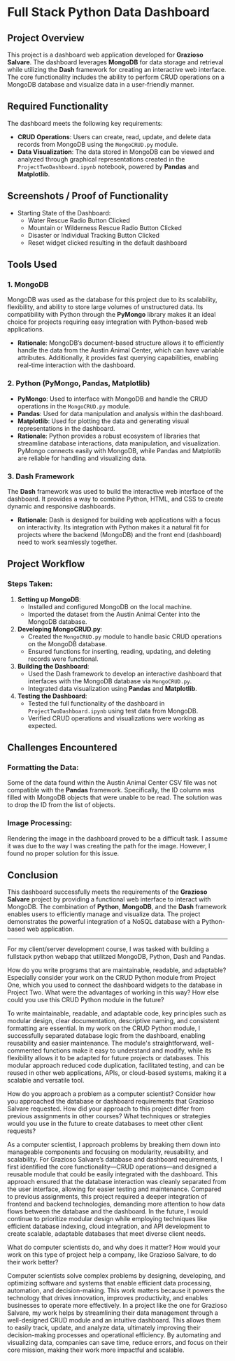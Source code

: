 # Full Stack Python Data Dashboard

## Project Overview
This project is a dashboard web application developed for **Grazioso Salvare**. The dashboard leverages **MongoDB** for data storage and retrieval while utilizing the **Dash** framework for creating an interactive web interface. The core functionality includes the ability to perform CRUD operations on a MongoDB database and visualize data in a user-friendly manner.

## Required Functionality
The dashboard meets the following key requirements:
- **CRUD Operations**: Users can create, read, update, and delete data records from MongoDB using the `MongoCRUD.py` module.
- **Data Visualization**: The data stored in MongoDB can be viewed and analyzed through graphical representations created in the `ProjectTwoDashboard.ipynb` notebook, powered by **Pandas** and **Matplotlib**.

## Screenshots / Proof of Functionality
- Starting State of the Dashboard:
  - Water Rescue Radio Button Clicked
  - Mountain or Wilderness Rescue Radio Button Clicked
  - Disaster or Individual Tracking Button Clicked
  - Reset widget clicked resulting in the default dashboard

## Tools Used
### 1. MongoDB
MongoDB was used as the database for this project due to its scalability, flexibility, and ability to store large volumes of unstructured data. Its compatibility with Python through the **PyMongo** library makes it an ideal choice for projects requiring easy integration with Python-based web applications.
- **Rationale**: MongoDB’s document-based structure allows it to efficiently handle the data from the Austin Animal Center, which can have variable attributes. Additionally, it provides fast querying capabilities, enabling real-time interaction with the dashboard.

### 2. Python (PyMongo, Pandas, Matplotlib)
- **PyMongo**: Used to interface with MongoDB and handle the CRUD operations in the `MongoCRUD.py` module.
- **Pandas**: Used for data manipulation and analysis within the dashboard.
- **Matplotlib**: Used for plotting the data and generating visual representations in the dashboard.
- **Rationale**: Python provides a robust ecosystem of libraries that streamline database interactions, data manipulation, and visualization. PyMongo connects easily with MongoDB, while Pandas and Matplotlib are reliable for handling and visualizing data.

### 3. Dash Framework
The **Dash** framework was used to build the interactive web interface of the dashboard. It provides a way to combine Python, HTML, and CSS to create dynamic and responsive dashboards.
- **Rationale**: Dash is designed for building web applications with a focus on interactivity. Its integration with Python makes it a natural fit for projects where the backend (MongoDB) and the front end (dashboard) need to work seamlessly together.

## Project Workflow
### Steps Taken:
1. **Setting up MongoDB**:
   - Installed and configured MongoDB on the local machine.
   - Imported the dataset from the Austin Animal Center into the MongoDB database.
2. **Developing MongoCRUD.py**:
   - Created the `MongoCRUD.py` module to handle basic CRUD operations on the MongoDB database.
   - Ensured functions for inserting, reading, updating, and deleting records were functional.
3. **Building the Dashboard**:
   - Used the Dash framework to develop an interactive dashboard that interfaces with the MongoDB database via `MongoCRUD.py`.
   - Integrated data visualization using **Pandas** and **Matplotlib**.
4. **Testing the Dashboard**:
   - Tested the full functionality of the dashboard in `ProjectTwoDashboard.ipynb` using test data from MongoDB.
   - Verified CRUD operations and visualizations were working as expected.

## Challenges Encountered
### Formatting the Data:
Some of the data found within the Austin Animal Center CSV file was not compatible with the **Pandas** framework. Specifically, the ID column was filled with MongoDB objects that were unable to be read. The solution was to drop the ID from the list of objects.

### Image Processing:
Rendering the image in the dashboard proved to be a difficult task. I assume it was due to the way I was creating the path for the image. However, I found no proper solution for this issue.

## Conclusion
This dashboard successfully meets the requirements of the **Grazioso Salvare** project by providing a functional web interface to interact with MongoDB. The combination of **Python**, **MongoDB**, and the **Dash** framework enables users to efficiently manage and visualize data. The project demonstrates the powerful integration of a NoSQL database with a Python-based web application.


---

For my client/server development course, I was tasked with building a fullstack python webapp that utilitzed MongoDB, Python, Dash and Pandas.

How do you write programs that are maintainable, readable, and adaptable? Especially consider your work on the CRUD Python module from Project One, which you used to connect the dashboard widgets to the database in Project Two. What were the advantages of working in this way? How else could you use this CRUD Python module in the future?

To write maintainable, readable, and adaptable code, key principles such as modular design, clear documentation, descriptive naming, and consistent formatting are essential. In my work on the CRUD Python module, I successfully separated database logic from the dashboard, enabling reusability and easier maintenance. The module's straightforward, well-commented functions make it easy to understand and modify, while its flexibility allows it to be adapted for future projects or databases. This modular approach reduced code duplication, facilitated testing, and can be reused in other web applications, APIs, or cloud-based systems, making it a scalable and versatile tool.


How do you approach a problem as a computer scientist? Consider how you approached the database or dashboard requirements that Grazioso Salvare requested. How did your approach to this project differ from previous assignments in other courses? What techniques or strategies would you use in the future to create databases to meet other client requests?


As a computer scientist, I approach problems by breaking them down into manageable components and focusing on modularity, reusability, and scalability. For Grazioso Salvare’s database and dashboard requirements, I first identified the core functionality—CRUD operations—and designed a reusable module that could be easily integrated with the dashboard. This approach ensured that the database interaction was cleanly separated from the user interface, allowing for easier testing and maintenance. Compared to previous assignments, this project required a deeper integration of frontend and backend technologies, demanding more attention to how data flows between the database and the dashboard. In the future, I would continue to prioritize modular design while employing techniques like efficient database indexing, cloud integration, and API development to create scalable, adaptable databases that meet diverse client needs.

What do computer scientists do, and why does it matter? How would your work on this type of project help a company, like Grazioso Salvare, to do their work better?

Computer scientists solve complex problems by designing, developing, and optimizing software and systems that enable efficient data processing, automation, and decision-making. This work matters because it powers the technology that drives innovation, improves productivity, and enables businesses to operate more effectively. In a project like the one for Grazioso Salvare, my work helps by streamlining their data management through a well-designed CRUD module and an intuitive dashboard. This allows them to easily track, update, and analyze data, ultimately improving their decision-making processes and operational efficiency. By automating and visualizing data, companies can save time, reduce errors, and focus on their core mission, making their work more impactful and scalable.
